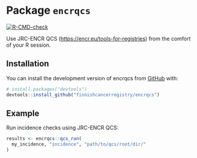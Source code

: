 
<!-- generated by R package codedoc; do not modify! -->

# Package `encrqcs`



<!-- badges: start -->
[![R-CMD-check](https://github.com/finnishcancerregistry/encrqcs/actions/workflows/R-CMD-check.yaml/badge.svg)](https://github.com/finnishcancerregistry/encrqcs/actions/workflows/R-CMD-check.yaml)
<!-- badges: end -->

Use JRC-ENCR QCS (https://encr.eu/tools-for-registries) from the
comfort of your R session.

## Installation

You can install the development version of encrqcs from
[GitHub](https://github.com/) with:

  ``` r
# install.packages("devtools")
devtools::install_github("finnishcancerregistry/encrqcs")
```

## Example

Run incidence checks using JRC-ENCR QCS:

``` r
results <- encrqcs::qcs_run(
  my_incidence, "incidence", "path/to/qcs/root/dir/"
)
```



